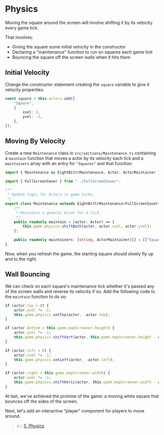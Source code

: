 # Physics

Moving the square around the screen will involve shifting it by its velocity every game tick.

That involves:

-   Giving the square some initial velocity in the constructor
-   Declaring a "maintenance" function to run on squares each game tick
-   Bouncing the square off the screen walls when it hits them

## Initial Velocity

Change the constructor statement creating the `square` variable to give it velocity properties:

```ts
const square = this.actors.add([
    "Square",
    {
        xvel: 2,
        yvel: -2,
    },
]);
```

## Moving By Velocity

Create a new `Maintenance` class in `src/sections/Maintenance.ts` containing a `maintain` function that moves a actor by its velocity each tick and a `maintainers` array with an entry for `"Squares"` and that function:

```ts
import { Maintenance as EightBittrMaintenance, Actor, ActorMaintainer } from "eightbittr";

import { FullScreenSaver } from "../FullScreenSaver";

/**
 * Update logic for Actors in game ticks.
 */
export class Maintenance extends EightBittrMaintenance<FullScreenSaver> {
    /**
     * Maintains a general Actor for a tick.
     */
    public readonly maintain = (actor: Actor) => {
        this.game.physics.shiftBoth(actor, actor.xvel, actor.yvel);
    };

    public readonly maintainers: [string, ActorMaintainer][] = [["Squares", this.maintain]];
}
```

Now, when you refresh the game, the starting square should slowly fly up and to the right.

## Wall Bouncing

We can check on each square's maintenance tick whether it's passed any of the screen walls and reverse its velocity if so.
Add the following code to the `maintain` function to do so:

```ts
if (actor.top < 0) {
    actor.yvel *= -1;
    this.game.physics.setTop(actor, -actor.top);
}

if (actor.bottom > this.game.mapScreener.height) {
    actor.yvel *= -1;
    this.game.physics.shiftVert(actor, this.game.mapScreener.height - actor.bottom);
}

if (actor.left < 0) {
    actor.xvel *= -1;
    this.game.physics.setLeft(actor, -actor.left);
}

if (actor.right > this.game.mapScreener.width) {
    actor.xvel *= -1;
    this.game.physics.shiftHoriz(actor, this.game.mapScreener.width - actor.right);
}
```

At last, we've achieved the promise of the game: a moving white square that bounces off the sides of the screen.

Next, let's add an interactive "player" component for players to move around.

> 👉 [5. Physics](./5.%20Inputs.md)
